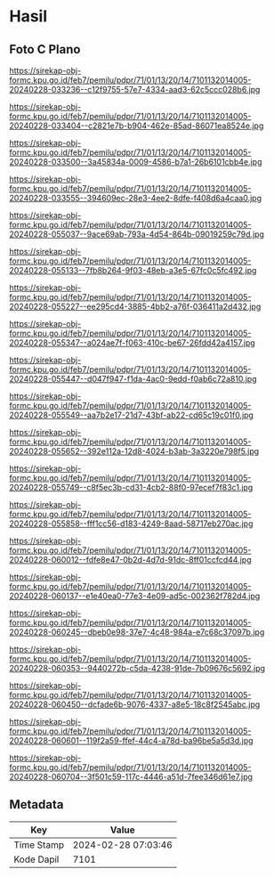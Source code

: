 # Hasil

## Foto C Plano

https://sirekap-obj-formc.kpu.go.id/feb7/pemilu/pdpr/71/01/13/20/14/7101132014005-20240228-033236--c12f9755-57e7-4334-aad3-62c5ccc028b6.jpg

https://sirekap-obj-formc.kpu.go.id/feb7/pemilu/pdpr/71/01/13/20/14/7101132014005-20240228-033404--c2821e7b-b904-462e-85ad-86071ea8524e.jpg

https://sirekap-obj-formc.kpu.go.id/feb7/pemilu/pdpr/71/01/13/20/14/7101132014005-20240228-033500--3a45834a-0009-4586-b7a1-26b6101cbb4e.jpg

https://sirekap-obj-formc.kpu.go.id/feb7/pemilu/pdpr/71/01/13/20/14/7101132014005-20240228-033555--394609ec-28e3-4ee2-8dfe-f408d6a4caa0.jpg

https://sirekap-obj-formc.kpu.go.id/feb7/pemilu/pdpr/71/01/13/20/14/7101132014005-20240228-055037--9ace69ab-793a-4d54-864b-09019259c79d.jpg

https://sirekap-obj-formc.kpu.go.id/feb7/pemilu/pdpr/71/01/13/20/14/7101132014005-20240228-055133--7fb8b264-9f03-48eb-a3e5-67fc0c5fc492.jpg

https://sirekap-obj-formc.kpu.go.id/feb7/pemilu/pdpr/71/01/13/20/14/7101132014005-20240228-055227--ee295cd4-3885-4bb2-a76f-036411a2d432.jpg

https://sirekap-obj-formc.kpu.go.id/feb7/pemilu/pdpr/71/01/13/20/14/7101132014005-20240228-055347--a024ae7f-f063-410c-be67-26fdd42a4157.jpg

https://sirekap-obj-formc.kpu.go.id/feb7/pemilu/pdpr/71/01/13/20/14/7101132014005-20240228-055447--d047f947-f1da-4ac0-9edd-f0ab6c72a810.jpg

https://sirekap-obj-formc.kpu.go.id/feb7/pemilu/pdpr/71/01/13/20/14/7101132014005-20240228-055549--aa7b2e17-21d7-43bf-ab22-cd65c19c01f0.jpg

https://sirekap-obj-formc.kpu.go.id/feb7/pemilu/pdpr/71/01/13/20/14/7101132014005-20240228-055652--392e112a-12d8-4024-b3ab-3a3220e798f5.jpg

https://sirekap-obj-formc.kpu.go.id/feb7/pemilu/pdpr/71/01/13/20/14/7101132014005-20240228-055749--c8f5ec3b-cd31-4cb2-88f0-97ecef7f83c1.jpg

https://sirekap-obj-formc.kpu.go.id/feb7/pemilu/pdpr/71/01/13/20/14/7101132014005-20240228-055858--fff1cc56-d183-4249-8aad-58717eb270ac.jpg

https://sirekap-obj-formc.kpu.go.id/feb7/pemilu/pdpr/71/01/13/20/14/7101132014005-20240228-060012--fdfe8e47-0b2d-4d7d-91dc-8ff01ccfcd44.jpg

https://sirekap-obj-formc.kpu.go.id/feb7/pemilu/pdpr/71/01/13/20/14/7101132014005-20240228-060137--e1e40ea0-77e3-4e09-ad5c-002362f782d4.jpg

https://sirekap-obj-formc.kpu.go.id/feb7/pemilu/pdpr/71/01/13/20/14/7101132014005-20240228-060245--dbeb0e98-37e7-4c48-984a-e7c68c37097b.jpg

https://sirekap-obj-formc.kpu.go.id/feb7/pemilu/pdpr/71/01/13/20/14/7101132014005-20240228-060353--9440272b-c5da-4238-91de-7b09676c5692.jpg

https://sirekap-obj-formc.kpu.go.id/feb7/pemilu/pdpr/71/01/13/20/14/7101132014005-20240228-060450--dcfade6b-9076-4337-a8e5-18c8f2545abc.jpg

https://sirekap-obj-formc.kpu.go.id/feb7/pemilu/pdpr/71/01/13/20/14/7101132014005-20240228-060601--119f2a59-ffef-44c4-a78d-ba96be5a5d3d.jpg

https://sirekap-obj-formc.kpu.go.id/feb7/pemilu/pdpr/71/01/13/20/14/7101132014005-20240228-060704--3f501c59-117c-4446-a51d-7fee346d61e7.jpg


## Metadata

| Key        | Value               |
| ---------- | ------------------- |
| Time Stamp | 2024-02-28 07:03:46 |
| Kode Dapil | 7101                |



